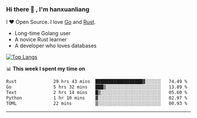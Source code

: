 ### Hi there 👋 , I'm hanxuanliang

<!--
**hanxuanliang/hanxuanliang** is a ✨ _special_ ✨ repository because its `README.md` (this file) appears on your GitHub profile.

Here are some ideas to get you started:

- 🔭 I’m currently working on ...
- 🌱 I’m currently learning ...
- 👯 I’m looking to collaborate on ...
- 🤔 I’m looking for help with ...
- 💬 Ask me about ...
- 📫 How to reach me: ...
- 😄 Pronouns: ...
- ⚡ Fun fact: ...
-->
I ❤ Open Source. I love [Go](https://golang.org) and [Rust](https://www.rust-lang.org/zh-CN/).

* Long-time Golang user
* A novice Rust learner
* A developer who loves databases

[![Top Langs](https://github-readme-stats.vercel.app/api?username=hanxuanliang&show_icons=true&count_private=true&line_height=40)](https://github.com/anuraghazra/github-readme-stats)

📊 **This week I spent my time on**
<!--START_SECTION:waka-->

```txt
Rust              29 hrs 43 mins  ██████████████████▓░░░░░░   74.49 %
Go                5 hrs 32 mins   ███▒░░░░░░░░░░░░░░░░░░░░░   13.89 %
Text              2 hrs 14 mins   █▒░░░░░░░░░░░░░░░░░░░░░░░   05.60 %
Python            1 hr 10 mins    ▓░░░░░░░░░░░░░░░░░░░░░░░░   02.97 %
TOML              22 mins         ▒░░░░░░░░░░░░░░░░░░░░░░░░   00.93 %
```

<!--END_SECTION:waka-->

***
